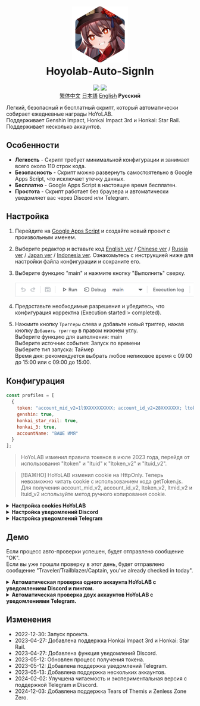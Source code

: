 <h1 align="center">
    <img width="150" height="150" src="pic/logo.svg" alt=""><br>
    Hoyolab-Auto-SignIn
</h1>

<p align="center">
    <img src="https://img.shields.io/github/license/NatsumeAoii/hoyolab-auto-sign?style=flat-square">
    <img src="https://img.shields.io/github/stars/NatsumeAoii/hoyolab-auto-sign?style=flat-square">
    <br><a href="/README_zh-ZH.md">繁体中文<a>    <a href="/README_jp-JP.md">日本語</a>    <a href="/README.md">English</a>    <b>Русский</b>
</p>

Легкий, безопасный и бесплатный скрипт, который автоматически собирает ежедневные награды HoYoLAB.  
Поддерживает Genshin Impact, Honkai Impact 3rd и Honkai: Star Rail. Поддерживает несколько аккаунтов.

## Особенности
* **Легкость** - Скрипт требует минимальной конфигурации и занимает всего около 110 строк кода.
* **Безопасность** - Скрипт можно развернуть самостоятельно в Google Apps Script, что исключает утечку данных.
* **Бесплатно** - Google Apps Script в настоящее время бесплатен.
* **Простота** - Скрипт работает без браузера и автоматически уведомляет вас через Discord или Telegram.

## Настройка
1. Перейдите на [Google Apps Script](https://script.google.com/home/start) и создайте новый проект с произвольным именем.
2. Выберите редактор и вставьте код [English ver](https://github.com/NatsumeAoii/Hoyolab-AutoSign/blob/main/src/main-discord-telegram-enEN.gs) / [Chinese ver](https://github.com/NatsumeAoii/Hoyolab-AutoSign/blob/main/src/main-discord-telegram-zhZH.gs) / [Russia ver](https://github.com/NatsumeAoii/Hoyolab-AutoSign/blob/main/src/main-discord-telegram-ruRU.gs) / [Japan ver](https://github.com/NatsumeAoii/Hoyolab-AutoSign/blob/main/src/main-discord-telegram-jpJP.gs) / [Indonesia ver](https://github.com/NatsumeAoii/Hoyolab-AutoSign/blob/main/src/main-discord-telegram-idID.gs). Ознакомьтесь с инструкцией ниже для настройки файла конфигурации и сохраните его.
3. Выберите функцию "main" и нажмите кнопку "Выполнить" сверху.  
   
   ![image](https://github.com/NatsumeAoii/Hoyolab-AutoSign/blob/main/pic/E04.png)
4. Предоставьте необходимые разрешения и убедитесь, что конфигурация корректна (Execution started > completed).
5. Нажмите кнопку `Триггеры` слева и добавьте новый триггер, нажав кнопку `Добавить триггер` в правом нижнем углу.  
   Выберите функцию для выполнения: main  
   Выберите источник события: Запуск по времени  
   Выберите тип запуска: Таймер  
   Время дня: рекомендуется выбрать любое непиковое время с 09:00 до 15:00 или с 09:00 до 15:00.

## Конфигурация

```javascript
const profiles = [
  {
    token: "account_mid_v2=1l9XXXXXXXXXX; account_id_v2=28XXXXXXX; ltoken_v2=v2_CANARIAXXXXXXXXXXXXXXX; ltmid_v2=1lXXXXXXX_XX; ltuid_v2=28XXXXXX;",
    genshin: true,
    honkai_star_rail: true,
    honkai_3: true,
    accountName: "ВАШЕ ИМЯ"
  }
];
```

> HoYoLAB изменил правила токенов в июле 2023 года, перейдя от использования "ltoken" и "ltuid" к "ltoken_v2" и "ltuid_v2".  

> [!ВАЖНО]
> HoYoLAB изменил cookie на HttpOnly. Теперь невозможно читать cookie с использованием кода getToken.js.  
> Для получения account_mid_v2, account_id_v2, ltoken_v2, ltmid_v2 и ltuid_v2 используйте метод ручного копирования cookie.

<details>
<summary><b>Настройка cookies HoYoLAB</b></summary>

   **Следуйте этой инструкции для получения токенов**      
   1. Перейдите на HoYoLAB (https://www.hoyolab.com/) и войдите в аккаунт.
   2. Откройте вашу страницу профиля.
   3. Откройте инструменты разработчика (F12 или Ctrl+Shift+I).
   4. Перейдите на вкладку "Сеть" (Network).
   5. Нажмите на "Сохранить лог" (Preserve Log).
      
      ![image](https://github.com/NatsumeAoii/Hoyolab-AutoSign/blob/main/pic/E05.png)  
   6. Обновите страницу.
   7. Найдите запрос getGameRecordCard с методом "GET".
      
      ![image](https://github.com/NatsumeAoii/Hoyolab-AutoSign/blob/main/pic/E06.png)  
   8. Перейдите на вкладку "Cookies".
   9. Скопируйте "account_mid_v2", "account_id_v2", "ltoken_v2", "ltmid_v2", и "ltuid_v2".
      ![image](https://github.com/NatsumeAoii/Hoyolab-AutoSign/blob/main/pic/E07.png)  

</details>

<details>
<summary><b>Настройка уведомлений Discord</b></summary>

```javascript
const discord_notify = true
const myDiscordID = "20000080000000040"
const discordWebhook = "https://discord.com/api/webhooks/1050000000000000060/6aXXXXXXXXXXXXXXXXXXXXXXXXXXXXXXXXXXXXXXXXXXXXXXXXXXXXXXXXXXXXXXXXnB"
```

1. **discord_notify**  
   Включение уведомлений через Discord. Установите в true для включения.

2. **myDiscordID**  
   Ваш ID пользователя Discord для пинга при ошибках.

3. **discordWebhook**  
   URL вебхука Discord.

</details>

<details>
<summary><b>Настройка уведомлений Telegram</b></summary>

```javascript
const telegram_notify = true
const myTelegramID = "1XXXXXXX0"
const telegramBotToken = "6XXXXXXXXX:AAAAAAAAAAXXXXXXXXXX8888888888Peko"
```

1. **telegram_notify**  
   Включение уведомлений через Telegram.

2. **myTelegramID**  
   Ваш Telegram ID.

3. **telegramBotToken**  
   Токен вашего бота Telegram.

</details>

## Демо
Если процесс авто-проверки успешен, будет отправлено сообщение "OK".  
Если вы уже прошли проверку в этот день, будет отправлено сообщение "Traveler/Trailblazer/Captain, you've already checked in today".

<details>
<summary><b>Автоматическая проверка одного аккаунта HoYoLAB с уведомлением Discord и пингом.</b></summary>
Включена авто-проверка для Genshin Impact и Honkai: Star Rail, уведомления Discord и пинг в Discord.

```javascript
/** Пример **/
const profiles = [
  { token: "account_mid_v2=123xyzabcd_hi; account_id_v2=26XXXXX20; ltoken_v2=v2_CANARIAXXXXXXXXXXXXXXXXXXXXXXXXXXXXXXXXXXXXXXXXXXXXXXXXXXXXXXXXXXXXXXXXXXXXXXXXXXXXXXXXXXXXX3406; ltmid_v2=123xyzabcd_hi; ltuid_v2=26XXXXX20;", 
    genshin: true, 
    honkai_star_rail: true, 
    honkai_3: false, 
    accountName: "HuTao" }
];

const discord_notify = true
const myDiscordID = "240000800000300040"
const discordWebhook = "https://discord.com/api/webhooks/10xxxxxxxxxxxxxxx60/6aXXXXXXXXXXXXXXXXXXXXXXXXXXXXXXXXXXXXXXXXXXXXXXXXXXXXXXXXXXXXXXXXnB"
```
![image](https://github.com/NatsumeAoii/Hoyolab-AutoSign/blob/main/pic/E02.png)

</details>

<details>
<summary><b>Автоматическая проверка двух аккаунтов HoYoLAB с уведомлениями Telegram.</b></summary>
Включена авто-проверка для Genshin Impact на аккаунте A и Honkai Impact 3rd на аккаунте B, уведомления Telegram.

```javascript
/** Пример **/
const profiles = [
  { token: "account_mid_v2=123xyzabcd_hi; account_id_v2=26XXXXX20; ltoken_v2=v2_CANARIAXXXXXXXXXXXXXXXXXXXXXXXXXXXXXXXXXXXXXXXXXXXXXXXXXXXXXXXXXXXXXXXXXXXXXXXXXXXXXXXXXXXXX3406; ltmid_v2=123xyzabcd_hi; ltuid_v2=26XXXXX20;", 
    genshin: true, 
    honkai_star_rail: false, 
    honkai_3: false, 
    accountName: "accountA" },

  { token: "account_mid_v2=456qwertyu_hi; account_id_v2=28XXXXX42; ltoken_v2=v2_GENSHINXXXXXXXXXXXXXXXXXXXXXXXXXXXXXXXXXXXXXXXXXXXXXXXXXXXXXXXXXXXXXXXXXXXXXXXXXXXXXXXXXXXXX5566; ltmid_v2=456qwertyu_hi; ltuid_v2=28XXXXX42;", 
    genshin: false, 
    honkai_star_rail: false, 
    honkai_3: true, 
    accountName: "accountB" }
];

const telegram_notify = true
const myTelegramID = "1XXXXXXX0"
const telegramBotToken = "6XXXXXXXXX:AAAAAAAAAAXXXXXXXXXX8888888888Peko"
```
![image](https://github.com/NatsumeAoii/Hoyolab-AutoSign/blob/main/pic/E03.png)

</details>

## Изменения
- 2022-12-30: Запуск проекта.
- 2023-04-27: Добавлена поддержка Honkai Impact 3rd и Honkai: Star Rail.
- 2023-04-27: Добавлена функция уведомлений Discord.
- 2023-05-12: Обновлен процесс получения токена.
- 2023-05-12: Добавлена поддержка уведомлений Telegram.
- 2023-05-13: Добавлена поддержка нескольких аккаунтов.
- 2024-02-02: Улучшена читаемость и экспериментальная версия с поддержкой Telegram и Discord.
- 2024-12-03: Добавлена поддержка Tears of Themis и Zenless Zone Zero.  
